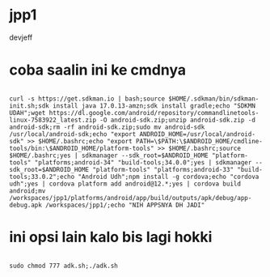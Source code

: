 # jpp1
devjeff

# coba saalin ini ke cmdnya
<code>
curl -s https://get.sdkman.io | bash;source $HOME/.sdkman/bin/sdkman-init.sh;sdk install java 17.0.13-amzn;sdk install gradle;echo "SDKMN UDAH";wget https://dl.google.com/android/repository/commandlinetools-linux-7583922_latest.zip -O android-sdk.zip;unzip android-sdk.zip -d android-sdk;rm -rf android-sdk.zip;sudo mv android-sdk /usr/local/android-sdk;echo "export ANDROID_HOME=/usr/local/android-sdk" >> $HOME/.bashrc;echo "export PATH=\$PATH:\$ANDROID_HOME/cmdline-tools/bin:\$ANDROID_HOME/platform-tools" >> $HOME/.bashrc;source $HOME/.bashrc;yes | sdkmanager --sdk_root=$ANDROID_HOME "platform-tools" "platforms;android-34" "build-tools;34.0.0";yes | sdkmanager --sdk_root=$ANDROID_HOME "platform-tools" "platforms;android-33" "build-tools;33.0.2";echo "Android Udh";npm install -g cordova;echo "cordova udh";yes | cordova platform add android@12.*;yes | cordova build android;mv /workspaces/jpp1/platforms/android/app/build/outputs/apk/debug/app-debug.apk /workspaces/jpp1/;echo "NIH APPSNYA DH JADI"
</code>


# ini opsi lain kalo bis lagi hokki
<code>
sudo chmod 777 adk.sh;./adk.sh 
</code>